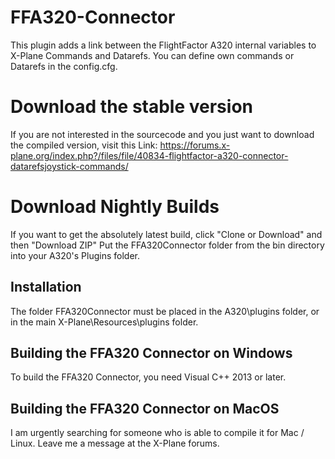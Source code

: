 # FFA320-Connector

This plugin adds a link between the FlightFactor A320 
internal variables to X-Plane Commands and Datarefs.
You can define own commands or Datarefs in the config.cfg.

# Download the stable version

If you are not interested in the sourcecode and you just
want to download the compiled version, visit this Link:
https://forums.x-plane.org/index.php?/files/file/40834-flightfactor-a320-connector-datarefsjoystick-commands/

# Download Nightly Builds

If you want to get the absolutely latest build, click "Clone or Download" and then "Download ZIP"
Put the FFA320Connector folder from the bin directory into your A320's Plugins folder.

## Installation

The folder FFA320Connector must be placed in the A320\plugins 
folder, or in the main X-Plane\Resources\plugins folder.

## Building the FFA320 Connector on Windows

To build the FFA320 Connector, you need Visual C++ 2013 or
later.

## Building the FFA320 Connector on MacOS

I am urgently searching for someone who is able to compile it
for Mac / Linux. Leave me a message at the X-Plane forums.